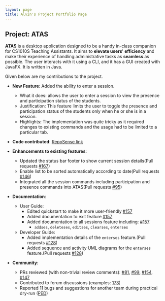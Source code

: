 ```yaml
---
layout: page
title: Alvin's Project Portfolio Page
---
```


## Project: ATAS

**ATAS** is a desktop application designed to be a handy in-class companion for CS1010S Teaching Assistants. 
It aims to **elevate users' efficiency** and make their experience of handling administrative tasks as **seamless** as possible. 
The user interacts with it using a CLI, and it has a GUI created with JavaFX. It is written in Java.

Given below are my contributions to the project.

* **New Feature**: Added the ability to enter a session.
  * What it does: allows the user to enter a session to view the presence and participation status of the students.
  * Justification: This feature limits the user to toggle the presence and participation status of the students only when he or she is in a session.
  * Highlights: The implementation was quite tricky as it required changes to existing commands and the usage had to be limited to a particular tab.

* **Code contributed**: [RepoSense link](https://nus-cs2103-ay2021s1.github.io/tp-dashboard/#breakdown=true&search=CodingCookieRookie&sort=groupTitle&sortWithin=title&since=2020-08-14&timeframe=commit&mergegroup=&groupSelect=groupByRepos&checkedFileTypes=docs~functional-code~test-code~other)

* **Enhancements to existing features**:
  * Updated the status bar footer to show current session details(Pull requests [\#167](https://github.com/AY2021S1-CS2103T-W16-4/tp/pull/167))
  * Enable list to be sorted automatically according to date(Pull requests [\#146](https://github.com/AY2021S1-CS2103T-W16-4/tp/pull/146))
  * Integrated all the session commands including participation and presence commands into ATAS(Pull requests [\#95](https://github.com/AY2021S1-CS2103T-W16-4/tp/pull/95))

* **Documentation**:
  * User Guide:
    * Edited quickstart to make it more user-friendly [\#157](https://github.com/AY2021S1-CS2103T-W16-4/tp/pull/157)
    * Added documentation to exit feature [\#157](https://github.com/AY2021S1-CS2103T-W16-4/tp/pull/157)
    * Added documentation to all sessions feature including: [\#157](https://github.com/AY2021S1-CS2103T-W16-4/tp/pull/157)
         * `addses`, `deleteses`, `editses`, `clearses`, `enterses`
  * Developer Guide:
    * Added implementation details of the `enterses` feature.(Pull requests [\#128](https://github.com/AY2021S1-CS2103T-W16-4/tp/pull/128))
    * Added sequence and activity UML diagrams for the `enterses` feature.(Pull requests [\#128](https://github.com/AY2021S1-CS2103T-W16-4/tp/pull/128))

* **Community**:
  * PRs reviewed (with non-trivial review comments): [\#81](https://github.com/AY2021S1-CS2103T-W16-4/tp/pull/81), [\#99](https://github.com/AY2021S1-CS2103T-W16-4/tp/pull/99), [\#154](https://github.com/AY2021S1-CS2103T-W16-4/tp/pull/154), [\#147](https://github.com/AY2021S1-CS2103T-W16-4/tp/pull/147)
  * Contributed to forum discussions (examples: [173](https://github.com/nus-cs2103-AY2021S1/forum/issues/173))
  * Reported 11 bugs and suggestions for another team during practical dry-run ([PED](https://github.com/CodingCookieRookie/ped/issues))
